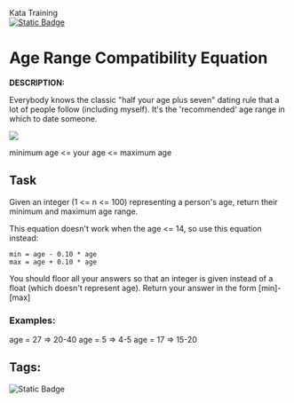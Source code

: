 Kata Training <br>
[![Static Badge](https://img.shields.io/badge/8kyu%20-%20black?style=flat&logo=codewars&labelColor=B1361E&color=black)](Javascript/8kyu)

# Age Range Compatibility Equation

**DESCRIPTION:**

Everybody knows the classic "half your age plus seven" dating rule that a lot of people follow (including myself). It's the 'recommended' age range in which to date someone.

![](http://web.archive.org/web/20190206114947if_/http://weknowmemes.com/wp-content/uploads/2014/08/age-range-compatibility-equation.jpg)

minimum age <= your age <= maximum age

## Task

Given an integer (1 <= n <= 100) representing a person's age, return their minimum and maximum age range.

This equation doesn't work when the age <= 14, so use this equation instead:
```
min = age - 0.10 * age
max = age + 0.10 * age
```
You should floor all your answers so that an integer is given instead of a float (which doesn't represent age). Return your answer in the form [min]-[max]

### Examples:

age = 27   =>   20-40
age = 5    =>   4-5
age = 17   =>   15-20

## Tags:

![Static Badge](https://img.shields.io/badge/fundamentals%20-%20purple?style=plastic) 
